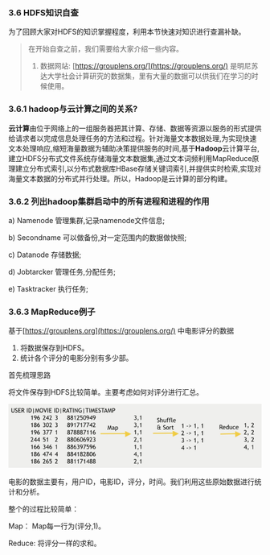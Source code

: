 ### 3.6 HDFS知识自查

为了回顾大家对HDFS的知识掌握程度，利用本节快速对知识进行查漏补缺。

> 在开始自查之前，我们需要给大家介绍一些内容。
>
> 1. 数据网站: [https://grouplens.org/](https://grouplens.org/) 是明尼苏达大学社会计算研究的数据集，里有大量的数据可以供我们在学习的时候使用。

### 3.6.1 **hadoop与云计算之间的关系?**

**云计算**由位于网络上的一组服务器把其计算、存储、数据等资源以服务的形式提供给请求者以完成信息处理任务的方法和过程。针对海量文本数据处理,为实现快速文本处理响应,缩短海量数据为辅助决策提供服务的时间,基于**Hadoop**云计算平台,建立HDFS分布式文件系统存储海量文本数据集,通过文本词频利用MapReduce原理建立分布式索引,以分布式数据库HBase存储关键词索引,并提供实时检索,实现对海量文本数据的分布式并行处理。所以，Hadoop是云计算的部分构建。

### 3.6.2 **列出hadoop集群启动中的所有进程和进程的作用**

a\) Namenode 管理集群,记录namenode文件信息;

b\) Secondname 可以做备份,对一定范围内的数据做快照;

c\) Datanode  存储数据;

d\) Jobtarcker 管理任务,分配任务;

e\) Tasktracker   执行任务;

### 3.6.3 MapReduce例子

基于[https://grouplens.org](https://grouplens.org/) 中电影评分的数据

1. 将数据保存到HDFS。
2. 统计各个评分的电影分别有多少部。

首先梳理思路

将文件保存到HDFS比较简单。主要考虑如何对评分进行汇总。

![](/assets/3.6_1.png)

电影的数据主要有，用户ID，电影ID，评分，时间。我们利用这些原始数据进行统计和分析。

整个的过程比较简单：

Map： Map每一行为\(评分,1\)。

Reduce: 将评分一样的求和。

